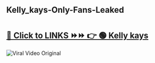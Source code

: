 
 ## Kelly_kays-Only-Fans-Leaked

# <h2><a href="https://clipsfans.com/Kelly_kays&ref=git">🔗 Click to LINKS ⏩⏩ 👉 🟢 Kelly kays </a></h2>

<a href="https://clipsfans.com/Kelly_kays&ref=git" rel="nofollow" data-target="animated-image.originalLink"><img src="https://i.ibb.co.com/xMMVF88/686577567.gif" alt="Viral Video Original" style="max-width: 100%; display: inline-block;" data-target="animated-image.originalImage"></a>
